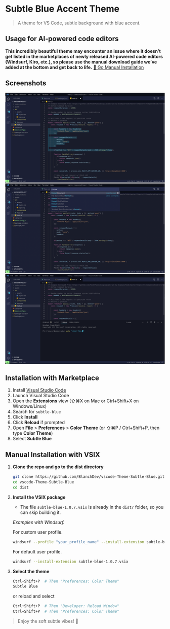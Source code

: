 # Subtle Blue Accent Theme

> A theme for VS Code, subtle background with blue accent.

## Usage for AI‑powered code editors

**This incredibly beautiful theme may encounter an issue where it doesn’t get listed in the marketplaces of newly released AI‑powered code editors (Windsurf, Kiro, etc.), so please use the manual download guide we’ve added at the bottom and get back to life.** [🔽 Go Manual Installation](#manual-installation-with-vsix)

## Screenshots

![Screenshot 1](images/subtle-blue-1.png)
![Screenshot 2](images/subtle-blue-2.png)
![Screenshot 3](images/subtle-blue-3.png)

## Installation with Marketplace

1. Install [Visual Studio Code](https://code.visualstudio.com/)
2. Launch Visual Studio Code
3. Open the **Extensions** view (⇧⌘X on Mac or Ctrl+Shift+X on Windows/Linux)
4. Search for `subtle-blue`
5. Click **Install**
6. Click **Reload** if prompted
7. Open **File** > **Preferences** > **Color Theme** (or ⇧⌘P / Ctrl+Shift+P, then type **Color Theme**)
8. Select **Subtle Blue**

## Manual Installation with VSIX

1. **Clone the repo and go to the dist directory**

   ```bash
   git clone https://github.com/BlanchDev/vscode-Theme-Subtle-Blue.git
   cd vscode-Theme-Subtle-Blue
   cd dist
   ```

2. **Install the VSIX package**

   - The file `subtle-blue-1.0.7.vsix` is already in the `dist/` folder, so you can skip building it.

   _Examples with Windsurf._

   For custom user profile.

   ```bash
   windsurf --profile "your_profile_name" --install-extension subtle-blue-1.0.7.vsix
   ```

   For default user profile.

   ```bash
   windsurf --install-extension subtle-blue-1.0.7.vsix
   ```

3. **Select the theme**

   ```bash
   Ctrl+Shift+P  # Then "Preferences: Color Theme"
   Subtle Blue
   ```

   or reload and select

   ```bash
   Ctrl+Shift+P  # Then "Developer: Reload Window"
   Ctrl+Shift+P  # Then "Preferences: Color Theme"
   ```

> Enjoy the soft subtle vibes! 🌸

